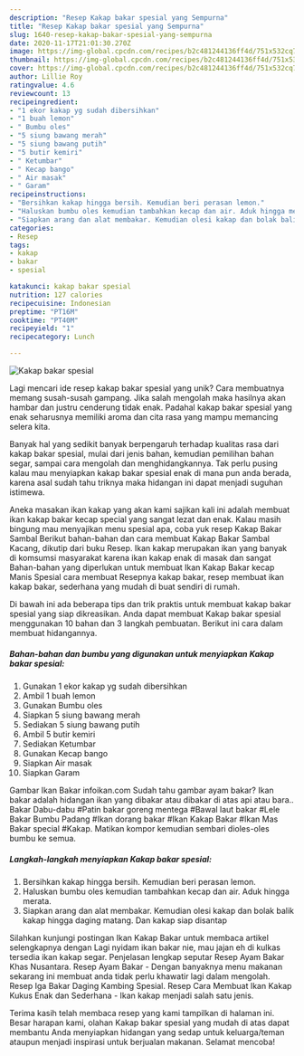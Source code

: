 ```yaml
---
description: "Resep Kakap bakar spesial yang Sempurna"
title: "Resep Kakap bakar spesial yang Sempurna"
slug: 1640-resep-kakap-bakar-spesial-yang-sempurna
date: 2020-11-17T21:01:30.270Z
image: https://img-global.cpcdn.com/recipes/b2c481244136ff4d/751x532cq70/kakap-bakar-spesial-foto-resep-utama.jpg
thumbnail: https://img-global.cpcdn.com/recipes/b2c481244136ff4d/751x532cq70/kakap-bakar-spesial-foto-resep-utama.jpg
cover: https://img-global.cpcdn.com/recipes/b2c481244136ff4d/751x532cq70/kakap-bakar-spesial-foto-resep-utama.jpg
author: Lillie Roy
ratingvalue: 4.6
reviewcount: 13
recipeingredient:
- "1 ekor kakap yg sudah dibersihkan"
- "1 buah lemon"
- " Bumbu oles"
- "5 siung bawang merah"
- "5 siung bawang putih"
- "5 butir kemiri"
- " Ketumbar"
- " Kecap bango"
- " Air masak"
- " Garam"
recipeinstructions:
- "Bersihkan kakap hingga bersih. Kemudian beri perasan lemon."
- "Haluskan bumbu oles kemudian tambahkan kecap dan air. Aduk hingga merata."
- "Siapkan arang dan alat membakar. Kemudian olesi kakap dan bolak balik kakap hingga daging matang. Dan kakap siap disantap"
categories:
- Resep
tags:
- kakap
- bakar
- spesial

katakunci: kakap bakar spesial 
nutrition: 127 calories
recipecuisine: Indonesian
preptime: "PT16M"
cooktime: "PT40M"
recipeyield: "1"
recipecategory: Lunch

---
```



![Kakap bakar spesial](https://img-global.cpcdn.com/recipes/b2c481244136ff4d/751x532cq70/kakap-bakar-spesial-foto-resep-utama.jpg)

Lagi mencari ide resep kakap bakar spesial yang unik? Cara membuatnya memang susah-susah gampang. Jika salah mengolah maka hasilnya akan hambar dan justru cenderung tidak enak. Padahal kakap bakar spesial yang enak seharusnya memiliki aroma dan cita rasa yang mampu memancing selera kita.

Banyak hal yang sedikit banyak berpengaruh terhadap kualitas rasa dari kakap bakar spesial, mulai dari jenis bahan, kemudian pemilihan bahan segar, sampai cara mengolah dan menghidangkannya. Tak perlu pusing kalau mau menyiapkan kakap bakar spesial enak di mana pun anda berada, karena asal sudah tahu triknya maka hidangan ini dapat menjadi suguhan istimewa.

Aneka masakan ikan kakap yang akan kami sajikan kali ini adalah membuat ikan kakap bakar kecap special yang sangat lezat dan enak. Kalau masih bingung mau menyajikan menu spesial apa, coba yuk resep Kakap Bakar Sambal Berikut bahan-bahan dan cara membuat Kakap Bakar Sambal Kacang, dikutip dari buku Resep. Ikan kakap merupakan ikan yang banyak di komsumsi masyarakat karena ikan kakap enak di masak dan sangat Bahan-bahan yang diperlukan untuk membuat Ikan Kakap Bakar kecap Manis Spesial cara membuat Resepnya kakap bakar, resep membuat ikan kakap bakar, sederhana yang mudah di buat sendiri di rumah.


Di bawah ini ada beberapa tips dan trik praktis untuk membuat kakap bakar spesial yang siap dikreasikan. Anda dapat membuat Kakap bakar spesial menggunakan 10 bahan dan 3 langkah pembuatan. Berikut ini cara dalam membuat hidangannya.

<!--inarticleads1-->

##### Bahan-bahan dan bumbu yang digunakan untuk menyiapkan Kakap bakar spesial:

1. Gunakan 1 ekor kakap yg sudah dibersihkan
1. Ambil 1 buah lemon
1. Gunakan  Bumbu oles
1. Siapkan 5 siung bawang merah
1. Sediakan 5 siung bawang putih
1. Ambil 5 butir kemiri
1. Sediakan  Ketumbar
1. Gunakan  Kecap bango
1. Siapkan  Air masak
1. Siapkan  Garam


Gambar Ikan Bakar infoikan.com Sudah tahu gambar ayam bakar? Ikan bakar adalah hidangan ikan yang dibakar atau dibakar di atas api atau bara.. Bakar Dabu-dabu #Patin bakar goreng mentega #Bawal laut bakar #Lele Bakar Bumbu Padang #Ikan dorang bakar #Ikan Kakap Bakar #Ikan Mas Bakar special #Kakap. Matikan kompor kemudian sembari dioles-oles bumbu ke semua. 

<!--inarticleads2-->

##### Langkah-langkah menyiapkan Kakap bakar spesial:

1. Bersihkan kakap hingga bersih. Kemudian beri perasan lemon.
1. Haluskan bumbu oles kemudian tambahkan kecap dan air. Aduk hingga merata.
1. Siapkan arang dan alat membakar. Kemudian olesi kakap dan bolak balik kakap hingga daging matang. Dan kakap siap disantap


Silahkan kunjungi postingan Ikan Kakap Bakar untuk membaca artikel selengkapnya dengan Lagi nyidam ikan bakar nie, mau jajan eh di kulkas tersedia ikan kakap segar. Penjelasan lengkap seputar Resep Ayam Bakar Khas Nusantara. Resep Ayam Bakar - Dengan banyaknya menu makanan sekarang ini membuat anda tidak perlu khawatir lagi dalam mengolah. Resep Iga Bakar Daging Kambing Spesial. Resep Cara Membuat Ikan Kakap Kukus Enak dan Sederhana - Ikan kakap menjadi salah satu jenis. 

Terima kasih telah membaca resep yang kami tampilkan di halaman ini. Besar harapan kami, olahan Kakap bakar spesial yang mudah di atas dapat membantu Anda menyiapkan hidangan yang sedap untuk keluarga/teman ataupun menjadi inspirasi untuk berjualan makanan. Selamat mencoba!
